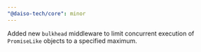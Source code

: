 ```yaml
---
"@daiso-tech/core": minor
---
```


Added new `bulkhead` middleware to limit concurrent execution of `PromiseLike` objects to a specified maximum.
